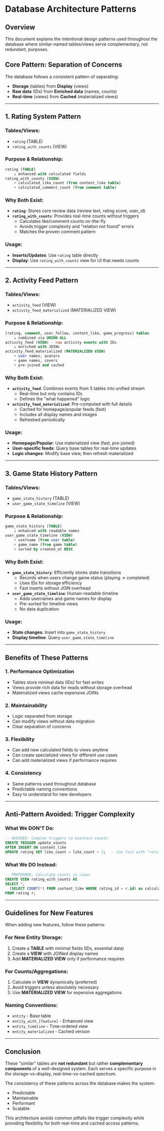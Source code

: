 # Database Architecture Patterns

## Overview

This document explains the intentional design patterns used throughout the database where similar-named tables/views serve complementary, not redundant, purposes.

## Core Pattern: Separation of Concerns

The database follows a consistent pattern of separating:
- **Storage** (tables) from **Display** (views)
- **Raw data** (IDs) from **Enriched data** (names, counts)
- **Real-time** (views) from **Cached** (materialized views)

---

## 1. Rating System Pattern

### Tables/Views:
- `rating` (TABLE)
- `rating_with_counts` (VIEW)

### Purpose & Relationship:
```sql
rating (TABLE) 
    ↓ enhanced with calculated fields
rating_with_counts (VIEW)
    + calculated_like_count (from content_like table)
    + calculated_comment_count (from comment table)
```

### Why Both Exist:
- **`rating`**: Stores core review data (review text, rating score, user_id)
- **`rating_with_counts`**: Provides real-time counts without triggers
  - Calculates like/comment counts on-the-fly
  - Avoids trigger complexity and "relation not found" errors
  - Matches the proven comment pattern

### Usage:
- **Inserts/Updates**: Use `rating` table directly
- **Display**: Use `rating_with_counts` view for UI that needs counts

---

## 2. Activity Feed Pattern

### Tables/Views:
- `activity_feed` (VIEW)
- `activity_feed_materialized` (MATERIALIZED VIEW)

### Purpose & Relationship:
```sql
[rating, comment, user_follow, content_like, game_progress] tables
    ↓ combined via UNION ALL
activity_feed (VIEW) - raw activity events with IDs
    ↓ enriched with JOINs
activity_feed_materialized (MATERIALIZED VIEW)
    + user names, avatars
    + game names, covers
    + pre-joined and cached
```

### Why Both Exist:
- **`activity_feed`**: Combines events from 5 tables into unified stream
  - Real-time but only contains IDs
  - Defines the "what happened" logic
- **`activity_feed_materialized`**: Pre-computed with full details
  - Cached for homepage/popular feeds (fast)
  - Includes all display names and images
  - Refreshed periodically

### Usage:
- **Homepage/Popular**: Use materialized view (fast, pre-joined)
- **User-specific feeds**: Query base tables for real-time updates
- **Logic changes**: Modify base view, then refresh materialized

---

## 3. Game State History Pattern

### Tables/Views:
- `game_state_history` (TABLE)
- `user_game_state_timeline` (VIEW)

### Purpose & Relationship:
```sql
game_state_history (TABLE)
    ↓ enhanced with readable names
user_game_state_timeline (VIEW)
    + username (from user table)
    + game_name (from game table)
    + sorted by created_at DESC
```

### Why Both Exist:
- **`game_state_history`**: Efficiently stores state transitions
  - Records when users change game status (playing → completed)
  - Uses IDs for storage efficiency
  - Fast inserts without JOIN overhead
- **`user_game_state_timeline`**: Human-readable timeline
  - Adds usernames and game names for display
  - Pre-sorted for timeline views
  - No data duplication

### Usage:
- **State changes**: Insert into `game_state_history`
- **Display timeline**: Query `user_game_state_timeline`

---

## Benefits of These Patterns

### 1. **Performance Optimization**
- Tables store minimal data (IDs) for fast writes
- Views provide rich data for reads without storage overhead
- Materialized views cache expensive JOINs

### 2. **Maintainability**
- Logic separated from storage
- Can modify views without data migration
- Clear separation of concerns

### 3. **Flexibility**
- Can add new calculated fields to views anytime
- Can create specialized views for different use cases
- Can add materialized views if performance requires

### 4. **Consistency**
- Same patterns used throughout database
- Predictable naming conventions
- Easy to understand for new developers

---

## Anti-Pattern Avoided: Trigger Complexity

### What We DON'T Do:
```sql
-- AVOIDED: Complex triggers to maintain counts
CREATE TRIGGER update_counts 
AFTER INSERT ON content_like
UPDATE rating SET like_count = like_count + 1;  -- Can fail with "relation not found"
```

### What We DO Instead:
```sql
-- PREFERRED: Calculate counts in views
CREATE VIEW rating_with_counts AS
SELECT *, 
  (SELECT COUNT(*) FROM content_like WHERE rating_id = r.id) as calculated_like_count
FROM rating r;
```

---

## Guidelines for New Features

When adding new features, follow these patterns:

### For New Entity Storage:
1. Create a **TABLE** with minimal fields (IDs, essential data)
2. Create a **VIEW** with JOINed display names
3. Add **MATERIALIZED VIEW** only if performance requires

### For Counts/Aggregations:
1. Calculate in **VIEW** dynamically (preferred)
2. Avoid triggers unless absolutely necessary
3. Use **MATERIALIZED VIEW** for expensive aggregations

### Naming Conventions:
- `entity` - Base table
- `entity_with_[feature]` - Enhanced view
- `entity_timeline` - Time-ordered view
- `entity_materialized` - Cached version

---

## Conclusion

These "similar" tables are **not redundant** but rather **complementary components** of a well-designed system. Each serves a specific purpose in the storage-vs-display, real-time-vs-cached spectrum.

The consistency of these patterns across the database makes the system:
- Predictable
- Maintainable  
- Performant
- Scalable

This architecture avoids common pitfalls like trigger complexity while providing flexibility for both real-time and cached access patterns.